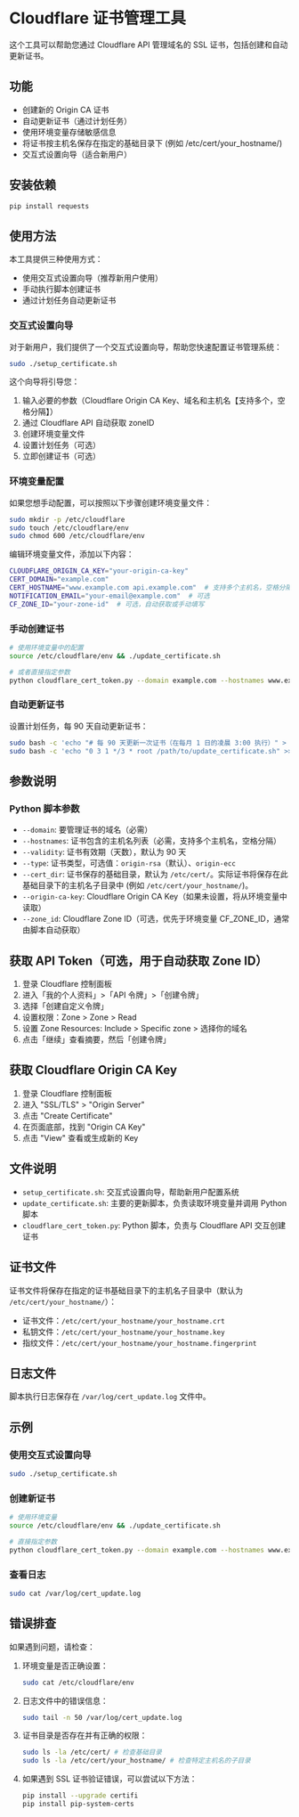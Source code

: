 # Cloudflare 证书管理工具

这个工具可以帮助您通过 Cloudflare API 管理域名的 SSL 证书，包括创建和自动更新证书。

## 功能

- 创建新的 Origin CA 证书
- 自动更新证书（通过计划任务）
- 使用环境变量存储敏感信息
- 将证书按主机名保存在指定的基础目录下 (例如 /etc/cert/your_hostname/)
- 交互式设置向导（适合新用户）

## 安装依赖

```bash
pip install requests
```

## 使用方法

本工具提供三种使用方式：
- 使用交互式设置向导（推荐新用户使用）
- 手动执行脚本创建证书
- 通过计划任务自动更新证书

### 交互式设置向导

对于新用户，我们提供了一个交互式设置向导，帮助您快速配置证书管理系统：

```bash
sudo ./setup_certificate.sh
```

这个向导将引导您：
1. 输入必要的参数（Cloudflare Origin CA Key、域名和主机名【支持多个，空格分隔】）
2. 通过 Cloudflare API 自动获取 zoneID
3. 创建环境变量文件
4. 设置计划任务（可选）
5. 立即创建证书（可选）

### 环境变量配置

如果您想手动配置，可以按照以下步骤创建环境变量文件：

```bash
sudo mkdir -p /etc/cloudflare
sudo touch /etc/cloudflare/env
sudo chmod 600 /etc/cloudflare/env
```

编辑环境变量文件，添加以下内容：

```bash
CLOUDFLARE_ORIGIN_CA_KEY="your-origin-ca-key"
CERT_DOMAIN="example.com"
CERT_HOSTNAME="www.example.com api.example.com"  # 支持多个主机名，空格分隔
NOTIFICATION_EMAIL="your-email@example.com"  # 可选
CF_ZONE_ID="your-zone-id"  # 可选，自动获取或手动填写
```

### 手动创建证书

```bash
# 使用环境变量中的配置
source /etc/cloudflare/env && ./update_certificate.sh

# 或者直接指定参数
python cloudflare_cert_token.py --domain example.com --hostnames www.example.com --cert_dir /etc/cert/ # /etc/cert/ 是基础目录
```

### 自动更新证书

设置计划任务，每 90 天自动更新证书：

```bash
sudo bash -c 'echo "# 每 90 天更新一次证书（在每月 1 日的凌晨 3:00 执行）" > /etc/cron.d/cert_update'
sudo bash -c 'echo "0 3 1 */3 * root /path/to/update_certificate.sh" >> /etc/cron.d/cert_update'
```

## 参数说明

### Python 脚本参数

- `--domain`: 要管理证书的域名（必需）
- `--hostnames`: 证书包含的主机名列表（必需，支持多个主机名，空格分隔）
- `--validity`: 证书有效期（天数），默认为 90 天
- `--type`: 证书类型，可选值：`origin-rsa`（默认）、`origin-ecc`
- `--cert_dir`: 证书保存的基础目录，默认为 `/etc/cert/`。实际证书将保存在此基础目录下的主机名子目录中 (例如 `/etc/cert/your_hostname/`)。
- `--origin-ca-key`: Cloudflare Origin CA Key（如果未设置，将从环境变量中读取）
- `--zone_id`: Cloudflare Zone ID（可选，优先于环境变量 CF_ZONE_ID，通常由脚本自动获取）

## 获取 API Token（可选，用于自动获取 Zone ID）

1. 登录 Cloudflare 控制面板
2. 进入「我的个人资料」>「API 令牌」>「创建令牌」
3. 选择「创建自定义令牌」
4. 设置权限：Zone > Zone > Read
5. 设置 Zone Resources: Include > Specific zone > 选择你的域名
6. 点击「继续」查看摘要，然后「创建令牌」

## 获取 Cloudflare Origin CA Key

1. 登录 Cloudflare 控制面板
2. 进入 "SSL/TLS" > "Origin Server"
3. 点击 "Create Certificate"
4. 在页面底部，找到 "Origin CA Key"
5. 点击 "View" 查看或生成新的 Key

## 文件说明

- `setup_certificate.sh`: 交互式设置向导，帮助新用户配置系统
- `update_certificate.sh`: 主要的更新脚本，负责读取环境变量并调用 Python 脚本
- `cloudflare_cert_token.py`: Python 脚本，负责与 Cloudflare API 交互创建证书

## 证书文件

证书文件将保存在指定的证书基础目录下的主机名子目录中（默认为 `/etc/cert/your_hostname/`）：

- 证书文件：`/etc/cert/your_hostname/your_hostname.crt`
- 私钥文件：`/etc/cert/your_hostname/your_hostname.key`
- 指纹文件：`/etc/cert/your_hostname/your_hostname.fingerprint`

## 日志文件

脚本执行日志保存在 `/var/log/cert_update.log` 文件中。

## 示例

### 使用交互式设置向导

```bash
sudo ./setup_certificate.sh
```

### 创建新证书

```bash
# 使用环境变量
source /etc/cloudflare/env && ./update_certificate.sh

# 直接指定参数
python cloudflare_cert_token.py --domain example.com --hostnames www.example.com --cert_dir /etc/cert/ # /etc/cert/ 是基础目录
```

### 查看日志

```bash
sudo cat /var/log/cert_update.log
```

## 错误排查

如果遇到问题，请检查：

1. 环境变量是否正确设置：
   ```bash
   sudo cat /etc/cloudflare/env
   ```

2. 日志文件中的错误信息：
   ```bash
   sudo tail -n 50 /var/log/cert_update.log
   ```

3. 证书目录是否存在并有正确的权限：
   ```bash
   sudo ls -la /etc/cert/ # 检查基础目录
   sudo ls -la /etc/cert/your_hostname/ # 检查特定主机名的子目录
   ```

4. 如果遇到 SSL 证书验证错误，可以尝试以下方法：
   ```bash
   pip install --upgrade certifi
   pip install pip-system-certs
   ``` 